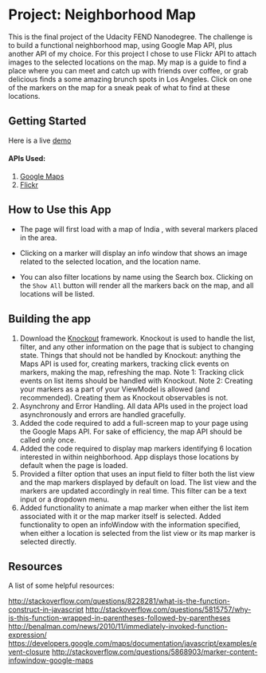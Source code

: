 # Project: Neighborhood Map

This is the final project of the Udacity FEND Nanodegree. The challenge is to build a functional neighborhood map, using Google Map API, plus another API of my choice. For this project I chose to use Flickr API to attach images to the selected locations on the map.
My map is a guide to find a place where you can meet and catch up with friends over coffee, or grab delicious finds a some amazing brunch spots in Los Angeles. Click on one of the markers on the map for a sneak peak of what to find at these locations.
## Getting Started
 Here is a live [demo]()

#### APIs Used:
1. [Google Maps](https://developers.google.com/maps/?authuser=1)
2. [Flickr](https://www.flickr.com/services/api/)


## How to Use this App
 * The page will first load with a map of India , with several markers placed in the area.

 * Clicking on a marker will display an info window that shows an image related to the selected location, and the location name.

 * You can also filter locations by name using the Search box. Clicking on the `Show All` button will render all the markers back on the map, and all locations will be listed.

## Building the app
1. Download the [Knockout](http://knockoutjs.com/) framework. Knockout is used to handle the list, filter, and any other information on the page that is subject to changing state. Things that should not be handled by Knockout: anything the Maps API is used for, creating markers, tracking click events on markers, making the map, refreshing the map. Note 1: Tracking click events on list items should be handled with Knockout. Note 2: Creating your markers as a part of your ViewModel is allowed (and recommended). Creating them as Knockout observables is not.
2. Asynchrony and Error Handling. All data APIs used in the project  load asynchronously and errors are handled gracefully.
3.  Added the code required to add a full-screen map to your page using the Google Maps API. For sake of efficiency, the map API should be called only once.
4. Added the code required to display map markers identifying 6 location interested in within neighborhood. App displays those locations by default when the page is loaded.
5. Provided a filter option that uses an input field to filter both the list view and the map markers displayed by default on load. The list view and the markers are updated accordingly in real time. This filter can be a text input or a dropdown menu.
6. Added functionality to animate a map marker when either the list item associated with it or   the map marker itself is selected.
 Added functionality to open an infoWindow with the information specified, when either a location is selected from the list view or its map marker is selected directly.

## Resources
A list of some helpful resources:

http://stackoverflow.com/questions/8228281/what-is-the-function-construct-in-javascript
http://stackoverflow.com/questions/5815757/why-is-this-function-wrapped-in-parentheses-followed-by-parentheses
http://benalman.com/news/2010/11/immediately-invoked-function-expression/
https://developers.google.com/maps/documentation/javascript/examples/event-closure
http://stackoverflow.com/questions/5868903/marker-content-infowindow-google-maps
